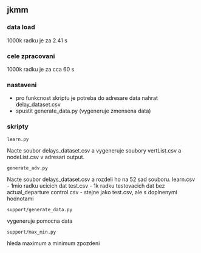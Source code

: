 ## jkmm

### data load
1000k radku je za 2.41 s

### cele zpracovani
1000k radku je za cca 60 s

### nastaveni 
- pro funkcnost skriptu je potreba do adresare data nahrat delay_dataset.csv
- spustit generate_data.py (vygeneruje zmensena data)

### skripty
```
learn.py
```
Nacte soubor delays_dataset.csv a vygeneruje soubory vertList.csv
a nodeList.csv v adresari output.
```
generate_adv.py
```
Nacte soubor delays_dataset.csv a rozdeli ho na 52 sad souboru.
learn.csv - 1mio radku ucicich dat
test.csv - 1k radku testovacich dat bez actual_departure
control.csv - stejne jako test.csv, ale s doplnenymi hodnotami
```
support/generate_data.py
```
vygeneruje pomocna data

```
support/max_min.py 
```
hleda maximum a minimum zpozdeni


